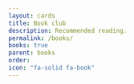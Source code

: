 ```yaml
---
layout: cards
title: Book club
description: Recommended reading.
permalink: /books/
books: true
parent: books
order: 
icon: "fa-solid fa-book"
---
```

